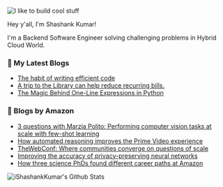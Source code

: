 ![I like to build cool stuff](https://res.cloudinary.com/dt8g3rhcy/image/upload/v1595929574/i_like_to_build_cool_shit._1_nzbwjh.png)

Hey y'all, I'm Shashank Kumar! 

I'm a Backend Software Engineer solving challenging problems in Hybrid Cloud World.

### 📕 My Latest Blogs
<!-- BLOG-POST-LIST:START -->
- [The habit of writing efficient code](https://medium.com/@ishashankkumar/the-habit-of-writing-efficient-code-153b05f04269?source=rss-d24dda280d5f------2)
- [A trip to the Library can help reduce recurring bills.](https://medium.com/swlh/a-trip-to-the-library-can-help-reduce-recurring-bills-23bca495cdf5?source=rss-d24dda280d5f------2)
- [The Magic Behind One-Line Expressions in Python](https://medium.com/swlh/the-magic-behind-one-line-expressions-in-python-816c10180c5c?source=rss-d24dda280d5f------2)
<!-- BLOG-POST-LIST:END -->

### 📕 Blogs by Amazon
<!-- AMAZON-BLOG-POST-LIST:START -->
- [3 questions with Marzia Polito: Performing computer vision tasks at scale with few-shot learning](https://www.amazon.science/latest-news/3-questions-with-marzia-polito-performing-computer-vision-tasks-at-scale-with-few-shot-learning)
- [How automated reasoning improves the Prime Video experience](https://www.amazon.science/blog/how-automated-reasoning-improves-the-prime-video-experience)
- [TheWebConf: Where communities converge on questions of scale](https://www.amazon.science/blog/thewebconf-where-communities-converge-on-questions-of-scale)
- [Improving the accuracy of privacy-preserving neural networks](https://www.amazon.science/blog/improving-the-accuracy-of-privacy-preserving-neural-networks)
- [How three science PhDs found different career paths at Amazon](https://www.amazon.science/working-at-amazon/how-three-science-phds-found-different-career-paths-at-amazon)
<!-- AMAZON-BLOG-POST-LIST:END -->



<img align="center" alt="iShashankKumar's Github Stats" src="https://github-readme-stats.vercel.app/api?username=ishashankkumar&show_icons=true&hide_border=true" />
